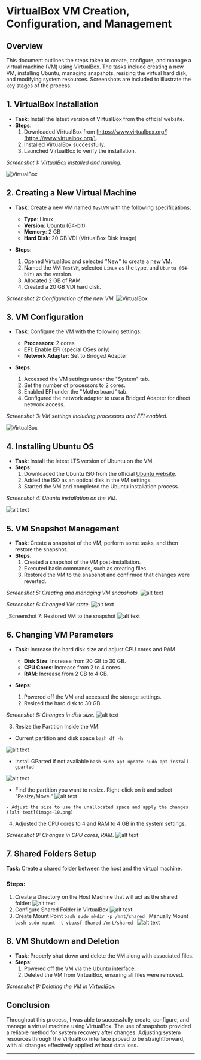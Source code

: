 # VirtualBox VM Creation, Configuration, and Management

## Overview

This document outlines the steps taken to create, configure, and manage a virtual machine (VM) using VirtualBox. The tasks include creating a new VM, installing Ubuntu, managing snapshots, resizing the virtual hard disk, and modifying system resources.
Screenshots are included to illustrate the key stages of the process.

## 1. VirtualBox Installation

- **Task**: Install the latest version of VirtualBox from the official website.
- **Steps**:
  1. Downloaded VirtualBox from [https://www.virtualbox.org/](https://www.virtualbox.org/).
  2. Installed VirtualBox successfully.
  3. Launched VirtualBox to verify the installation.

_Screenshot 1: VirtualBox installed and running._

![VirtualBox](screenshot_1.png)

## 2. Creating a New Virtual Machine

- **Task**: Create a new VM named `TestVM` with the following specifications:
  - **Type**: Linux
  - **Version**: Ubuntu (64-bit)
  - **Memory**: 2 GB
  - **Hard Disk**: 20 GB VDI (VirtualBox Disk Image)

- **Steps**:
  1. Opened VirtualBox and selected "New" to create a new VM.
  2. Named the VM `TestVM`, selected `Linux` as the type, and `Ubuntu (64-bit)` as the version.
  3. Allocated 2 GB of RAM.
  4. Created a 20 GB VDI hard disk.

_Screenshot 2: Configuration of the new VM._
![VirtualBox](screenshot_2.png)

## 3. VM Configuration

- **Task**: Configure the VM with the following settings:
  - **Processors**: 2 cores
  - **EFI**: Enable EFI (special OSes only)
  - **Network Adapter**: Set to Bridged Adapter

- **Steps**:
  1. Accessed the VM settings under the "System" tab.
  2. Set the number of processors to 2 cores.
  3. Enabled EFI under the "Motherboard" tab.
  4. Configured the network adapter to use a Bridged Adapter for direct network access.

_Screenshot 3: VM settings including processors and EFI enabled._

![VirtualBox](screenshot_3.png)

## 4. Installing Ubuntu OS

- **Task**: Install the latest LTS version of Ubuntu on the VM.
- **Steps**:
  1. Downloaded the Ubuntu ISO from the official [Ubuntu website](https://ubuntu.com/download).
  2. Added the ISO as an optical disk in the VM settings.
  3. Started the VM and completed the Ubuntu installation process.

_Screenshot 4: Ubuntu installation on the VM._

![alt text](screenshot_4.png)

## 5. VM Snapshot Management

- **Task**: Create a snapshot of the VM, perform some tasks, and then restore the snapshot.
- **Steps**:
  1. Created a snapshot of the VM post-installation.
  2. Executed basic commands, such as creating files.
  3. Restored the VM to the snapshot and confirmed that changes were reverted.

_Screenshot 5: Creating and managing VM snapshots._
![alt text](screenshot_5.png)

_Screenshot 6: Changed VM state._
![alt text](screenshot_6.png)

_Screenshot 7: Restored VM to the snapshot
![alt text](screenshot_7.png)

## 6. Changing VM Parameters

- **Task**: Increase the hard disk size and adjust CPU cores and RAM.
  - **Disk Size**: Increase from 20 GB to 30 GB.
  - **CPU Cores**: Increase from 2 to 4 cores.
  - **RAM**: Increase from 2 GB to 4 GB.

- **Steps**:
  1. Powered off the VM and accessed the storage settings.
  2. Resized the hard disk to 30 GB.

_Screenshot 8: Changes in disk size._
![alt text](image-8.png)

  3. Resize the Partition Inside the VM.
   - Current partition and disk space
   ```bash df -h ```

   ![alt text](image-6.png)

   - Install GParted if not available
  ```bash sudo apt update sudo apt install gparted ```

   ![alt text](image-7.png)

   - Find the partition you want to resize. Right-click on it and select "Resize/Move."
    ![alt text](image-9.png)

    - Adjust the size to use the unallocated space and apply the changes
    ![alt text](image-10.png)

  4. Adjusted the CPU cores to 4 and RAM to 4 GB in the system settings.

  _Screenshot 9: Changes in CPU cores, RAM._
  ![alt text](image-5.png)

 ## 7. Shared Folders Setup

**Task:** Create a shared folder between the host and the virtual machine.
### Steps:

1. Create a Directory on the Host Machine that will act as the shared folder: 
  ![alt text](image-3.png)
2. Configure Shared Folder in VirtualBox
![alt text](image-1.png)
3. Create Mount Point
  ```bash sudo mkdir -p /mnt/shared ```
  Manually Mount
    ```bash sudo mount -t vboxsf Shared /mnt/shared ```
![alt text](image-2.png)

## 8. VM Shutdown and Deletion

- **Task**: Properly shut down and delete the VM along with associated files.
- **Steps**:
  1. Powered off the VM via the Ubuntu interface.
  2. Deleted the VM from VirtualBox, ensuring all files were removed.

_Screenshot 9: Deleting the VM in VirtualBox._

## Conclusion

Throughout this process, I was able to successfully create, configure, and manage a virtual machine using VirtualBox. The use of snapshots provided a reliable method for system recovery after changes. Adjusting system resources through the VirtualBox interface proved to be straightforward, with all changes effectively applied without data loss.

---